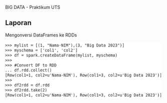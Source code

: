 BIG DATA - Praktikum UTS

## Laporan

Mengonversi DataFrames ke RDDs

![Screenshot](https://github.com/pranatad/spark-sql-big-data/blob/0d6e47692323aaca72d222641484a75b7388f6b1/00_images/03_convert_df_rdd1.png)

